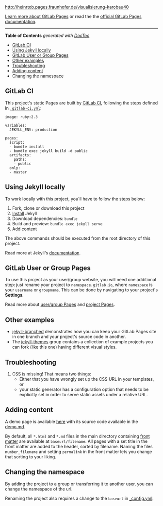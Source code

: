 http://heinrtob.pages.fraunhofer.de/visualisierung-karobau40

[Learn more about GitLab Pages](https://pages.gitlab.io) or read the the [official GitLab Pages documentation](https://docs.gitlab.com/ce/user/project/pages/).

---

<!-- START doctoc generated TOC please keep comment here to allow auto update -->
<!-- DON'T EDIT THIS SECTION, INSTEAD RE-RUN doctoc TO UPDATE -->
**Table of Contents**  *generated with [DocToc](https://github.com/thlorenz/doctoc)*

- [GitLab CI](#gitlab-ci)
- [Using Jekyll locally](#using-jekyll-locally)
- [GitLab User or Group Pages](#gitlab-user-or-group-pages)
- [Other examples](#other-examples)
- [Troubleshooting](#troubleshooting)
- [Adding content](#adding-content)
- [Changing the namespace](#changing-the-namespace)

<!-- END doctoc generated TOC please keep comment here to allow auto update -->

## GitLab CI

This project's static Pages are built by [GitLab CI][ci], following the steps
defined in [`.gitlab-ci.yml`](.gitlab-ci.yml):

```
image: ruby:2.3

variables:
  JEKYLL_ENV: production

pages:
  script:
  - bundle install
  - bundle exec jekyll build -d public
  artifacts:
    paths:
    - public
  only:
  - master
```

## Using Jekyll locally

To work locally with this project, you'll have to follow the steps below:

1. Fork, clone or download this project
1. [Install][] Jekyll
1. Download dependencies: `bundle`
1. Build and preview: `bundle exec jekyll serve`
1. Add content

The above commands should be executed from the root directory of this project.

Read more at Jekyll's [documentation][].

## GitLab User or Group Pages

To use this project as your user/group website, you will need one additional
step: just rename your project to `namespace.gitlab.io`, where `namespace` is
your `username` or `groupname`. This can be done by navigating to your
project's **Settings**.

Read more about [user/group Pages][userpages] and [project Pages][projpages].

## Other examples

* [jekyll-branched](https://gitlab.com/pages/jekyll-branched) demonstrates how you can keep your GitLab Pages site in one branch and your project's source code in another.
* The [jekyll-themes](https://gitlab.com/groups/jekyll-themes) group contains a collection of example projects you can fork (like this one) having different visual styles.

## Troubleshooting

1. CSS is missing! That means two things:
    * Either that you have wrongly set up the CSS URL in your templates, or
    * your static generator has a configuration option that needs to be explicitly
    set in order to serve static assets under a relative URL.
    
## Adding content

A demo page is available [here](https://heinrtob.pages.fraunhofer.de/visualisierung-karobau40/demo/)
with its source code available in the [demo.md](demo.md).

By default, all `*.html` and `*.md` files in the main directory containing [front matter](https://jekyllrb.com/docs/front-matter/) are available at `baseurl/filename`.
All pages with a set title in the front matter are added to the header, sorted by filename.
Naming the files `number_filename` and setting `permalink` in the front matter lets you change that sorting to your liking.

## Changing the namespace
By adding the project to a group or transferring it to another user, you can change the namespace of the url.

Renaming the project also requires a change to the `baseurl` in [_config.yml](_config.yml). 

[ci]: https://about.gitlab.com/gitlab-ci/
[Jekyll]: http://jekyllrb.com/
[install]: https://jekyllrb.com/docs/installation/
[documentation]: https://jekyllrb.com/docs/home/
[userpages]: https://docs.gitlab.com/ce/user/project/pages/introduction.html#user-or-group-pages
[projpages]: https://docs.gitlab.com/ce/user/project/pages/introduction.html#project-pages
